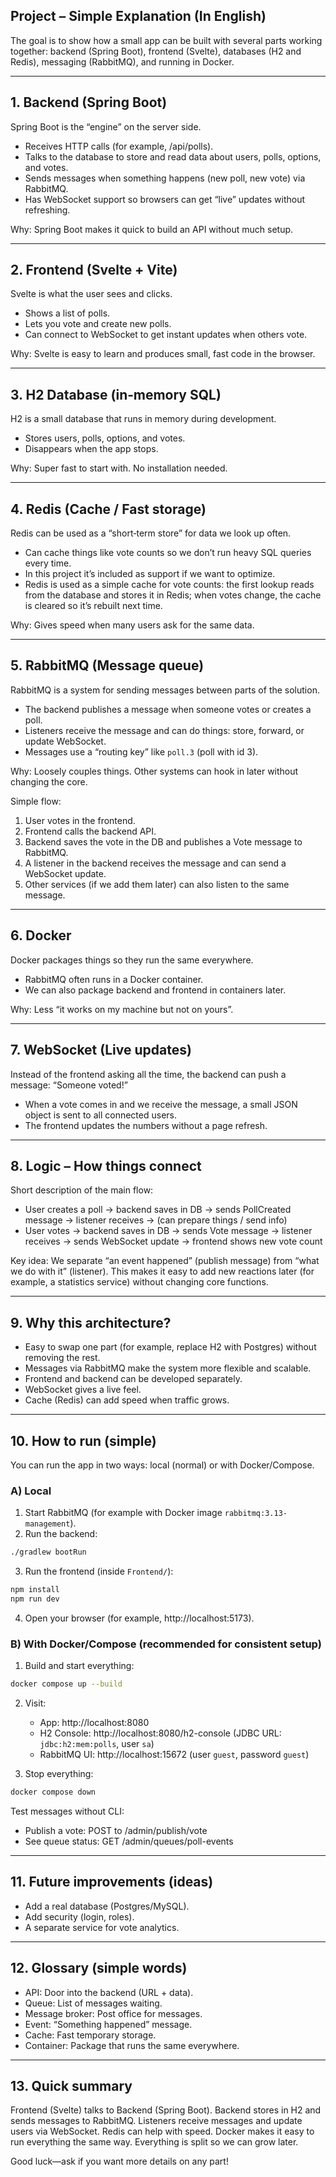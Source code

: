 ## Project – Simple Explanation (In English)

The goal is to show how a small app can be built with several parts working together: backend (Spring Boot), frontend (Svelte), databases (H2 and Redis), messaging (RabbitMQ), and running in Docker.

---
## 1. Backend (Spring Boot)
Spring Boot is the “engine” on the server side.
- Receives HTTP calls (for example, /api/polls).
- Talks to the database to store and read data about users, polls, options, and votes.
- Sends messages when something happens (new poll, new vote) via RabbitMQ.
- Has WebSocket support so browsers can get “live” updates without refreshing.

Why: Spring Boot makes it quick to build an API without much setup.

---
## 2. Frontend (Svelte + Vite)
Svelte is what the user sees and clicks.
- Shows a list of polls.
- Lets you vote and create new polls.
- Can connect to WebSocket to get instant updates when others vote.

Why: Svelte is easy to learn and produces small, fast code in the browser.

---
## 3. H2 Database (in‑memory SQL)
H2 is a small database that runs in memory during development.
- Stores users, polls, options, and votes.
- Disappears when the app stops.

Why: Super fast to start with. No installation needed.

---
## 4. Redis (Cache / Fast storage)
Redis can be used as a “short‑term store” for data we look up often.
- Can cache things like vote counts so we don’t run heavy SQL queries every time.
- In this project it’s included as support if we want to optimize.
- Redis is used as a simple cache for vote counts: the first lookup reads from the database and stores it in Redis; when votes change, the cache is cleared so it’s rebuilt next time.

Why: Gives speed when many users ask for the same data.

---
## 5. RabbitMQ (Message queue)
RabbitMQ is a system for sending messages between parts of the solution.
- The backend publishes a message when someone votes or creates a poll.
- Listeners receive the message and can do things: store, forward, or update WebSocket.
- Messages use a “routing key” like `poll.3` (poll with id 3).

Why: Loosely couples things. Other systems can hook in later without changing the core.

Simple flow:
1. User votes in the frontend.
2. Frontend calls the backend API.
3. Backend saves the vote in the DB and publishes a Vote message to RabbitMQ.
4. A listener in the backend receives the message and can send a WebSocket update.
5. Other services (if we add them later) can also listen to the same message.

---
## 6. Docker
Docker packages things so they run the same everywhere.
- RabbitMQ often runs in a Docker container.
- We can also package backend and frontend in containers later.

Why: Less “it works on my machine but not on yours”.

---
## 7. WebSocket (Live updates)
Instead of the frontend asking all the time, the backend can push a message: “Someone voted!”
- When a vote comes in and we receive the message, a small JSON object is sent to all connected users.
- The frontend updates the numbers without a page refresh.

---
## 8. Logic – How things connect

Short description of the main flow:
- User creates a poll -> backend saves in DB -> sends PollCreated message -> listener receives -> (can prepare things / send info)
- User votes -> backend saves in DB -> sends Vote message -> listener receives -> sends WebSocket update -> frontend shows new vote count

Key idea: We separate “an event happened” (publish message) from “what we do with it” (listener). This makes it easy to add new reactions later (for example, a statistics service) without changing core functions.

---
## 9. Why this architecture?
- Easy to swap one part (for example, replace H2 with Postgres) without removing the rest.
- Messages via RabbitMQ make the system more flexible and scalable.
- Frontend and backend can be developed separately.
- WebSocket gives a live feel.
- Cache (Redis) can add speed when traffic grows.

---
## 10. How to run (simple)
You can run the app in two ways: local (normal) or with Docker/Compose.

### A) Local
1. Start RabbitMQ (for example with Docker image `rabbitmq:3.13-management`).
2. Run the backend:

```sh
./gradlew bootRun
```

3. Run the frontend (inside `Frontend/`):

```sh
npm install
npm run dev
```

4. Open your browser (for example, http://localhost:5173).

### B) With Docker/Compose (recommended for consistent setup)
1. Build and start everything:

```sh
docker compose up --build
```

2. Visit:
   - App: http://localhost:8080
   - H2 Console: http://localhost:8080/h2-console (JDBC URL: `jdbc:h2:mem:polls`, user `sa`)
   - RabbitMQ UI: http://localhost:15672 (user `guest`, password `guest`)

3. Stop everything:

```sh
docker compose down
```

Test messages without CLI:
- Publish a vote: POST to /admin/publish/vote
- See queue status: GET /admin/queues/poll-events

---
## 11. Future improvements (ideas)
- Add a real database (Postgres/MySQL).
- Add security (login, roles).
- A separate service for vote analytics.

---
## 12. Glossary (simple words)
- API: Door into the backend (URL + data).
- Queue: List of messages waiting.
- Message broker: Post office for messages.
- Event: “Something happened” message.
- Cache: Fast temporary storage.
- Container: Package that runs the same everywhere.

---
## 13. Quick summary
Frontend (Svelte) talks to Backend (Spring Boot). Backend stores in H2 and sends messages to RabbitMQ. Listeners receive messages and update users via WebSocket. Redis can help with speed. Docker makes it easy to run everything the same way. Everything is split so we can grow later.

Good luck—ask if you want more details on any part!
